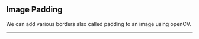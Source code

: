 ## **Image Padding**

We can add various borders also called padding to an image using openCV.

---
